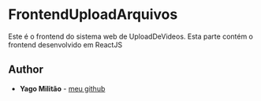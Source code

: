 # FrontendUploadArquivos
Este é o frontend do sistema web de UploadDeVideos. 
Esta parte contém o frontend desenvolvido em ReactJS
## Author

* **Yago Militão** -  [meu github](https://github.com/YagoMilitao)
